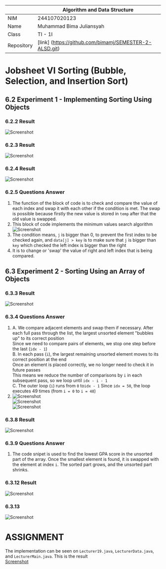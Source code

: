 |  | Algorithm and Data Structure |
|--|--|
| NIM | 244107020123 |
| Name |Muhammad Bima Juliansyah|
| Class | TI - 1I |
| Repository | [link] (https://github.com/bimamj/SEMESTER-2-ALSD.git) |

# Jobsheet VI Sorting (Bubble, Selection, and Insertion Sort)

## 6.2 Experiment 1 - Implementing Sorting Using Objects

### 6.2.2 Result
![Screenshot](img/image1.png)

### 6.2.3 Result
![Screenshot](img/image2.png)

### 6.2.4 Result
![Screenshot](img/image3.png)

### 6.2.5 Questions Answer
1. The function of the block of code is to check and compare the value of each index and swap it with each other if the condition is met. The swap is possible because firstly the new value is stored in `temp` after that the old value is swapped.
2. This block of code implements the minimum values search algorithm ![Screenshot](img/image4.png)
3. The condition means, `j` is bigger than 0, to prevent the first index to be checked again, and `data[j] > key` is to make sure that `j` is bigger than `key` which checked the left index is bigger than the right
4. It is to change or 'swap' the value of right and left index that is being compared.

## 6.3 Experiment 2 - Sorting Using an Array of Objects
### 6.3.3 Result
![Screenshot](img/image4.png)

### 6.3.4 Questions Answer
1. A. We compare adjacent elements and swap them if necessary. After each full pass through the list, the largest unsorted element "bubbles up" to its correct position  
Since we need to compare pairs of elements, we stop one step before the last (`idx - 1`)  
B. In each pass (`i`), the largest remaining unsorted element moves to its correct position at the end  
Once an element is placed correctly, we no longer need to check it in future passes  
This means we reduce the number of comparisons by `i` in each subsequent pass, so we loop until `idx - i - 1`  
C. The outer loop (`i`) runs from `0` to` idx - 1 ` 
Since `idx = 50`, the loop executes 49 times (from `i = 0` to `i = 48`)
2. ![Screenshot](img/image5.png)  
![Screenshot](img/image6.png)  
![Screenshot](img/image7.png)

### 6.3.8 Result
![Screenshot](img/image8.png)

### 6.3.9 Questions Answer
1. The code snipet is used to find the lowest GPA score in the unsorted part of the array. Once the smallest element is found, it is swapped with the element at index `i`. The sorted part grows, and the unsorted part shrinks.

### 6.3.12 Result
![Screenshot](img/image9.png)

### 6.3.13
![Screenshot](img/image10.png)

# ASSIGNMENT
The implementation can be seen on `Lecturer19.java`, `LecturerData.java`, and `LecturerMain.java`. This is the result  
[Screenshot](img/image12.png)

